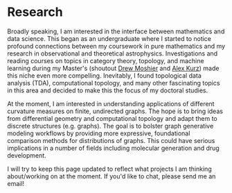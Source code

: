 # Research
Broadly speaking, I am interested in the interface between mathematics and data science. This began as an undergraduate where I started to notice profound connections between my coursework in pure mathematics and my research in observational and theoretical astrophysics. Investigations and reading courses on topics in category theory, topology, and machine learning during my Master's (shoutout [Drew Moshier](https://www.chapman.edu/engineering/about/faculty/program-faculty/drew-moshier.aspx) and [Alex Kurz](https://alexhkurz.github.io/)) made this niche even more compelling. Inevitably, I found topological data analysis (TDA), computational topology, and many other fascinating topics in this area and decided to make this the focus of my doctoral studies.

At the moment, I am interested in understanding applications of different curvature measures on finite, undirected graphs. The hope is to bring ideas from differential geometry and computational topology and adapt them to discrete structures (e.g. graphs). The goal is to bolster graph generative modeling workflows by providing more expressive, foundational comparison methods for distributions of graphs. This could have serious implications in a number of fields including molecular generation and drug development.


I will try to keep this page updated to reflect what projects I am thinking about/working on at the moment. If you'd like to chat, please send me an email!